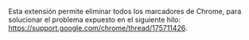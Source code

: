 Esta extensión permite eliminar todos los marcadores de Chrome, para solucionar
el problema expuesto en el siguiente hilo:
https://support.google.com/chrome/thread/175711426.

